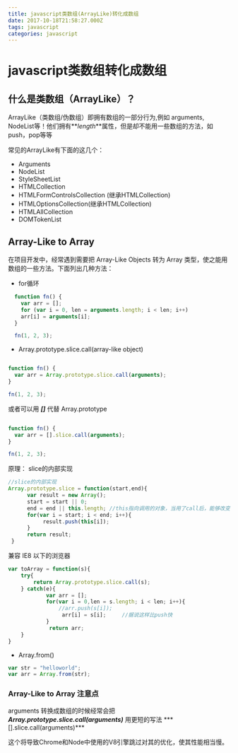 ```yaml
---
title: javascript类数组(ArrayLike)转化成数组
date: 2017-10-18T21:58:27.000Z
tags: javascript
categories: javascript 
---
```


# javascript类数组转化成数组

## 什么是类数组（ArrayLike）？

ArrayLike（类数组/伪数组）即拥有数组的一部分行为,例如 arguments, NodeList等！他们拥有**_length_**属性，但是却不能用一些数组的方法，如 push，pop等等

常见的ArrayLike有下面的这几个：

- Arguments
- NodeList
- StyleSheetList
- HTMLCollection
- HTMLFormControlsCollection (继承HTMLCollection)
- HTMLOptionsCollection(继承HTMLCollection)
- HTMLAllCollection
- DOMTokenList

<!-- more -->

## Array-Like to Array

在项目开发中，经常遇到需要把 Array-Like Objects 转为 Array 类型，使之能用数组的一些方法。下面列出几种方法：

* for循环

```javascript
  function fn() {
    var arr = [];
    for (var i = 0, len = arguments.length; i < len; i++)
    arr[i] = arguments[i];
  }

  fn(1, 2, 3);
```

* Array.prototype.slice.call(array-like object)

```javascript

function fn() {
  var arr = Array.prototype.slice.call(arguments);
}

fn(1, 2, 3);
```

或者可以用 **_[]_** 代替 Array.prototype

```javascript

function fn() {
  var arr = [].slice.call(arguments);
}

fn(1, 2, 3);

```

原理： slice的内部实现

```javascript
//slice的内部实现
Array.prototype.slice = function(start,end){  
      var result = new Array();  
      start = start || 0;  
      end = end || this.length; //this指向调用的对象，当用了call后，能够改变this的指向，也就是指向传进来的对象，这是关键  
      for(var i = start; i < end; i++){  
           result.push(this[i]);  
      }  
      return result;  
 }
```

兼容 IE8 以下的浏览器

```javascript
var toArray = function(s){  
    try{  
        return Array.prototype.slice.call(s);  
    } catch(e){  
            var arr = [];  
            for(var i = 0,len = s.length; i < len; i++){  
                //arr.push(s[i]);  
                 arr[i] = s[i];     //据说这样比push快
            }  
             return arr;  
    }
}
```

* Array.from()

```javascript
var str = "helloworld";
var arr = Array.from(str);
```

### Array-Like to Array 注意点

arguments 转换成数组的时候经常会把 ***Array.prototype.slice.call(arguments)*** 用更短的写法 *** [].slice.call(arguments)***

这个将导致Chrome和Node中使用的V8引擎跳过对其的优化，使其性能相当慢。
